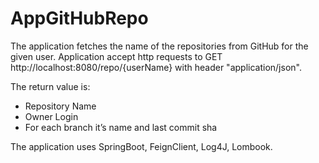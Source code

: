 # AppGitHubRepo

The application fetches the name of the repositories from GitHub for the given user. 
Application accept http requests to GET http://localhost:8080/repo/{userName} with header "application/json".

The return value is:
- Repository Name
- Owner Login
- For each branch it’s name and last commit sha

The application uses SpringBoot, FeignClient, Log4J, Lombook.
